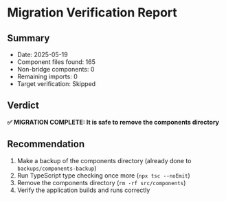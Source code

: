 # Migration Verification Report

## Summary

- Date: 2025-05-19
- Component files found: 165
- Non-bridge components: 0
- Remaining imports: 0
- Target verification: Skipped

## Verdict

**✅ MIGRATION COMPLETE: It is safe to remove the components directory**

## Recommendation

1. Make a backup of the components directory (already done to `backups/components-backup`)
2. Run TypeScript type checking once more (`npx tsc --noEmit`)
3. Remove the components directory (`rm -rf src/components`)
4. Verify the application builds and runs correctly
